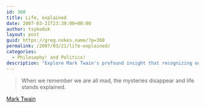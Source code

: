 ```yaml
---
id: 360
title: Life, explained
date: 2007-03-21T23:39:00+00:00
author: tsykoduk
layout: post
guid: https://greg.nokes.name/?p=360
permalink: /2007/03/21/life-explained/
categories:
  - Philosophy! and Politics!
description: "Explore Mark Twain's profound insight that recognizing our shared human madness reveals life's deepest mysteries and provides the ultimate explanation for existence."
---
```

<blockquote>When we remember we are all mad, the mysteries disappear and life stands explained.</blockquote>

<p><a href="http://www.quotationspage.com/quote/1280.html">Mark Twain</a></p>